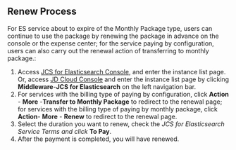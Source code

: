 ## Renew Process
For ES service about to expire of the Monthly Package type, users can continue to use the package by renewing the package in advance on the console or the expense center; for the service paying by configuration, users can also carry out the renewal action of transferring to monthly package.:</br>
1. Access [JCS for Elasticsearch Console](https://es-console.jdcloud.com/clusters), and enter the instance list page. Or, access [JD Cloud Console](https://console.jdcloud.com) and enter the instance list page by clicking **Middleware**-**JCS for Elasticsearch** on the left navigation bar.</br>
2. For services with the billing type of paying by configuration, click **Action** - **More** -**Transfer to Monthly Package** to redirect to the renewal page; for services with the billing type of paying by monthly package, click **Action**- **More** - **Renew** to redirect to the renewal page.</br>
3. Select the duration you want to renew, check the *JCS for Elasticsearch Service Terms and click* **To Pay**.</br>
4. After the payment is completed, you will have renewed.</br>
